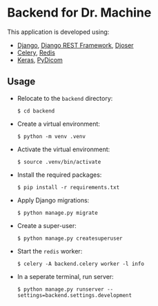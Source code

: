 # Backend for Dr. Machine

This application is developed using:
- [Django](https://www.djangoproject.com/), [Django REST Framework](https://www.django-rest-framework.org/), [Djoser](https://djoser.readthedocs.io/en/latest/getting_started.html)
- [Celery](https://docs.celeryproject.org/en/stable/), [Redis](https://redis.io/)
- [Keras](https://keras.io/), [PyDicom](https://pydicom.github.io/)

## Usage
- Relocate to the `backend` directory:
    ```shell
    $ cd backend
    ```
- Create a virtual environment:
    ```shell
    $ python -m venv .venv
    ```
- Activate the virtual environment:
    ```shell
    $ source .venv/bin/activate
    ```
- Install the required packages:
    ```shell
    $ pip install -r requirements.txt
    ```
- Apply Django migrations:
    ```shell
    $ python manage.py migrate
    ```
- Create a super-user:
    ```shell
    $ python manage.py createsuperuser
    ```
- Start the `redis` worker:
    ```shell
    $ celery -A backend.celery worker -l info
    ```
- In a seperate terminal, run server:
    ```shell
    $ python manage.py runserver --settings=backend.settings.development
    ```